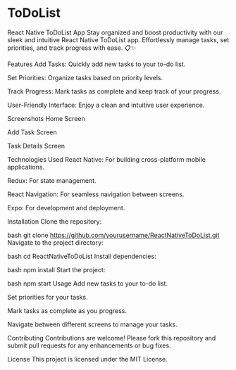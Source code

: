 # ToDoList
React Native ToDoList App
Stay organized and boost productivity with our sleek and intuitive React Native ToDoList app. Effortlessly manage tasks, set priorities, and track progress with ease. 📋✨

Features
Add Tasks: Quickly add new tasks to your to-do list.

Set Priorities: Organize tasks based on priority levels.

Track Progress: Mark tasks as complete and keep track of your progress.

User-Friendly Interface: Enjoy a clean and intuitive user experience.

Screenshots
Home Screen

Add Task Screen

Task Details Screen

Technologies Used
React Native: For building cross-platform mobile applications.

Redux: For state management.

React Navigation: For seamless navigation between screens.

Expo: For development and deployment.

Installation
Clone the repository:

bash
git clone https://github.com/yourusername/ReactNativeToDoList.git
Navigate to the project directory:

bash
cd ReactNativeToDoList
Install dependencies:

bash
npm install
Start the project:

bash
npm start
Usage
Add new tasks to your to-do list.

Set priorities for your tasks.

Mark tasks as complete as you progress.

Navigate between different screens to manage your tasks.

Contributing
Contributions are welcome! Please fork this repository and submit pull requests for any enhancements or bug fixes.

License
This project is licensed under the MIT License.
